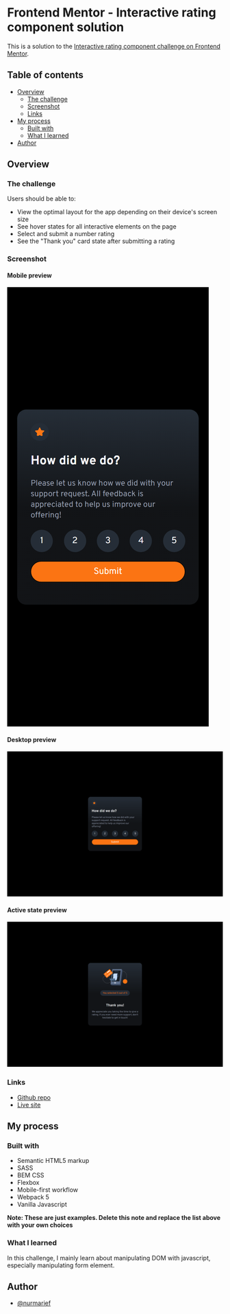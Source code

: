 # Frontend Mentor - Interactive rating component solution

This is a solution to the [Interactive rating component challenge on Frontend Mentor](https://www.frontendmentor.io/challenges/interactive-rating-component-koxpeBUmI).

## Table of contents

- [Overview](#overview)
  - [The challenge](#the-challenge)
  - [Screenshot](#screenshot)
  - [Links](#links)
- [My process](#my-process)
  - [Built with](#built-with)
  - [What I learned](#what-i-learned)
- [Author](#author)

## Overview

### The challenge

Users should be able to:

- View the optimal layout for the app depending on their device's screen size
- See hover states for all interactive elements on the page
- Select and submit a number rating
- See the "Thank you" card state after submitting a rating

### Screenshot

#### Mobile preview

![Mobile preview](./result/mobile-preview.png)

#### Desktop preview

![Mobile preview](./result/desktop-preview.png)

#### Active state preview

![Mobile preview](./result/active-state-preview.png)

### Links

- [Github repo](https://github.com/nurmarief/fementor_interactive-rating-component/)
- [Live site](https://nurmarief.github.io/fementor_interactive-rating-component/)

## My process

### Built with

- Semantic HTML5 markup
- SASS
- BEM CSS
- Flexbox
- Mobile-first workflow
- Webpack 5
- Vanilla Javascript

**Note: These are just examples. Delete this note and replace the list above with your own choices**

### What I learned

In this challenge, I mainly learn about manipulating DOM with javascript, especially manipulating form element.

## Author

- [@nurmarief](https://www.frontendmentor.io/profile/nurmarief)
